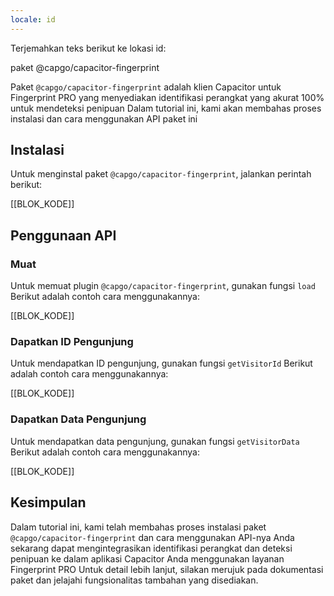 ```yaml
---
locale: id
---
```


Terjemahkan teks berikut ke lokasi id:

paket @capgo/capacitor-fingerprint

Paket `@capgo/capacitor-fingerprint` adalah klien Capacitor untuk Fingerprint PRO yang menyediakan identifikasi perangkat yang akurat 100% untuk mendeteksi penipuan Dalam tutorial ini, kami akan membahas proses instalasi dan cara menggunakan API paket ini

## Instalasi

Untuk menginstal paket `@capgo/capacitor-fingerprint`, jalankan perintah berikut:

[[BLOK_KODE]]

## Penggunaan API

### Muat

Untuk memuat plugin `@capgo/capacitor-fingerprint`, gunakan fungsi `load` Berikut adalah contoh cara menggunakannya:

[[BLOK_KODE]]

### Dapatkan ID Pengunjung

Untuk mendapatkan ID pengunjung, gunakan fungsi `getVisitorId` Berikut adalah contoh cara menggunakannya:

[[BLOK_KODE]]

### Dapatkan Data Pengunjung

Untuk mendapatkan data pengunjung, gunakan fungsi `getVisitorData` Berikut adalah contoh cara menggunakannya:

[[BLOK_KODE]]

## Kesimpulan

Dalam tutorial ini, kami telah membahas proses instalasi paket `@capgo/capacitor-fingerprint` dan cara menggunakan API-nya Anda sekarang dapat mengintegrasikan identifikasi perangkat dan deteksi penipuan ke dalam aplikasi Capacitor Anda menggunakan layanan Fingerprint PRO Untuk detail lebih lanjut, silakan merujuk pada dokumentasi paket dan jelajahi fungsionalitas tambahan yang disediakan.